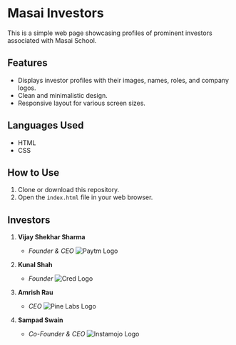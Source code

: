 # Masai Investors

This is a simple web page showcasing profiles of prominent investors associated with Masai School.

## Features

- Displays investor profiles with their images, names, roles, and company logos.
- Clean and minimalistic design.
- Responsive layout for various screen sizes.

## Languages Used

- HTML
- CSS

## How to Use

1. Clone or download this repository.
2. Open the `index.html` file in your web browser.

## Investors

1. **Vijay Shekhar Sharma**
   - *Founder & CEO*
   ![Paytm Logo](https://masai-website-images.s3.ap-south-1.amazonaws.com/paytm_rect_06df45a24f.svg)

2. **Kunal Shah**
   - *Founder*
   ![Cred Logo](https://masai-website-images.s3.ap-south-1.amazonaws.com/cred_0a47d7b4f8.png)

3. **Amrish Rau**
   - *CEO*
   ![Pine Labs Logo](https://masai-website-images.s3.ap-south-1.amazonaws.com/pine_labs_0aa2407434.png)

4. **Sampad Swain**
   - *Co-Founder & CEO*
   ![Instamojo Logo](https://masai-website-images.s3.ap-south-1.amazonaws.com/instamojo_8763e704f7.png)

